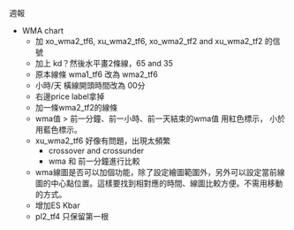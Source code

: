 

週報
* WMA chart
	* 加 xo_wma2_tf6, xu_wma2_tf6, xo_wma2_tf2 and xu_wma2_tf2 的信號
	* 加上 kd？然後水平畫2條線，65 and 35
	* 原本線條 wma1_tf6 改為 wma2_tf6
	* 小時/天 橫線開頭時間改為 00分
	* 右邊price label拿掉
	* 加一條wma2_tf2的線條
	* wma值 > 前一分鐘、前一小時、前一天結束的wma值 用紅色標示， 小於用藍色標示。
	*  xu_wma2_tf6 好像有問題，出現太頻繁
		* crossover and crossunder 
		* wma 和 前一分鐘進行比較
	* wma線圖是否可以加個功能，除了設定繪圖範圍外，另外可以設定當前線圖的中心點位置。這樣要找到相對應的時間、線圖比較方便。不需用移動的方式。
	* 增加ES Kbar
	* pl2_tf4 只保留第一根